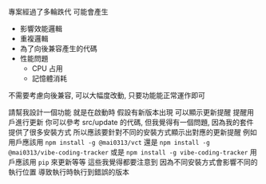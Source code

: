 專案經過了多輪跌代 可能會產生

- 影響效能邏輯
- 重複邏輯
- 為了向後兼容產生的代碼
- 性能問題
  - CPU 占用
  - 記憶體消耗

不需要考慮向後兼容, 可以大幅度改動, 只要功能能正常運作即可

請幫我設計一個功能 就是在啟動時 假設有新版本出現 可以顯示更新提醒 提醒用戶進行更新 你可以參考 src/update 的代碼, 但我覺得有一個問題,
因為我的套件提供了很多安裝方式 所以應該要針對不同的安裝方式顯示出對應的更新提醒
例如
用戶應該用 `npm install -g @mai0313/vct` 還是 `npm install -g @mai0313/vibe-coding-tracker` 或是 `npm install -g vibe-coding-tracker`
用戶應該用 `pip` 來更新等等
這些我覺得都要注意到 因為不同安裝方式會影響不同的執行位置 導致執行時執行到錯誤的版本
